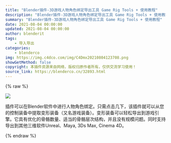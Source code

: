 ```yaml
---
title: "Blender插件-3D游戏人物角色绑定导出工具 Game Rig Tools + 使用教程"
description: "Blender插件-3D游戏人物角色绑定导出工具 Game Rig Tools + 使用教程"
summary: "Blender插件-3D游戏人物角色绑定导出工具 Game Rig Tools + 使用教程"
date: 2021-08-04 00:00:00
updated: 2021-08-04 00:00:00
author: blenderit
tags: 
    - 导入导出
categories:
    - blenderco
img: https://img.c4dco.com/img/C4Dmx20210804123708.png
showGetMethod: false
copyright: 本插件资源来自网络，版权归原作者所有，仅供交流学习使用！
source_link: https://blenderco.cn/32893.html
---
```


{% raw %}
<p><img class="aligncenter" src="https://img.c4dco.com/img/C4Dmx20210804123708.png"></p><p>插件可以在Blender软件中进行人物角色绑定。只需点击几下，该插件就可以从您的控制装备中提取变形装备（又名游戏装备）。变形装备可以轻松导出到游戏引擎。它具有优化的骨骼数量、适当的骨骼层次结构，并且没有规模问题。同时支持导出到其他三维软件Unreal、Maya, 3Ds Max, Cinema 4D。</p>
<div style="display: none">blenderco</div>
{% endraw %}